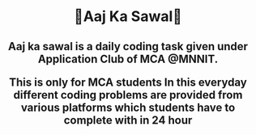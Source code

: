 <h1 align="center"> 💫Aaj Ka Sawal💫 </h1>
<h2 align="center"> Aaj ka sawal is a daily coding task given under <b>Application Club </b> of <b>MCA</b> @<b>MNNIT</b>.
<p align="center"> <b> This is only for MCA students</b> In this everyday different coding problems are provided from various platforms which students have to complete with in 24 hour  </p>
